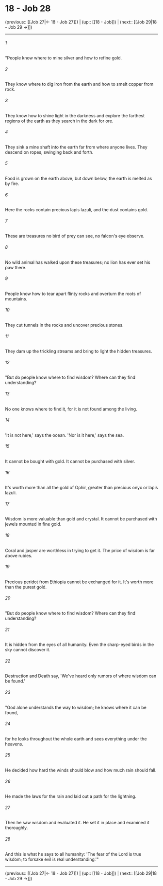 # 18 - Job 28

(previous:: [[Job 27|← 18 - Job 27]]) | (up:: [[18 - Job]]) | (next:: [[Job 29|18 - Job 29 →]])

***


###### 1 
"People know where to mine silver and how to refine gold. 

###### 2 
They know where to dig iron from the earth and how to smelt copper from rock. 

###### 3 
They know how to shine light in the darkness and explore the farthest regions of the earth as they search in the dark for ore. 

###### 4 
They sink a mine shaft into the earth far from where anyone lives. They descend on ropes, swinging back and forth. 

###### 5 
Food is grown on the earth above, but down below, the earth is melted as by fire. 

###### 6 
Here the rocks contain precious lapis lazuli, and the dust contains gold. 

###### 7 
These are treasures no bird of prey can see, no falcon's eye observe. 

###### 8 
No wild animal has walked upon these treasures; no lion has ever set his paw there. 

###### 9 
People know how to tear apart flinty rocks and overturn the roots of mountains. 

###### 10 
They cut tunnels in the rocks and uncover precious stones. 

###### 11 
They dam up the trickling streams and bring to light the hidden treasures. 

###### 12 
"But do people know where to find wisdom? Where can they find understanding? 

###### 13 
No one knows where to find it, for it is not found among the living. 

###### 14 
'It is not here,' says the ocean. 'Nor is it here,' says the sea. 

###### 15 
It cannot be bought with gold. It cannot be purchased with silver. 

###### 16 
It's worth more than all the gold of Ophir, greater than precious onyx or lapis lazuli. 

###### 17 
Wisdom is more valuable than gold and crystal. It cannot be purchased with jewels mounted in fine gold. 

###### 18 
Coral and jasper are worthless in trying to get it. The price of wisdom is far above rubies. 

###### 19 
Precious peridot from Ethiopia cannot be exchanged for it. It's worth more than the purest gold. 

###### 20 
"But do people know where to find wisdom? Where can they find understanding? 

###### 21 
It is hidden from the eyes of all humanity. Even the sharp-eyed birds in the sky cannot discover it. 

###### 22 
Destruction and Death say, 'We've heard only rumors of where wisdom can be found.' 

###### 23 
"God alone understands the way to wisdom; he knows where it can be found, 

###### 24 
for he looks throughout the whole earth and sees everything under the heavens. 

###### 25 
He decided how hard the winds should blow and how much rain should fall. 

###### 26 
He made the laws for the rain and laid out a path for the lightning. 

###### 27 
Then he saw wisdom and evaluated it. He set it in place and examined it thoroughly. 

###### 28 
And this is what he says to all humanity: 'The fear of the Lord is true wisdom; to forsake evil is real understanding.'"

***

(previous:: [[Job 27|← 18 - Job 27]]) | (up:: [[18 - Job]]) | (next:: [[Job 29|18 - Job 29 →]])
